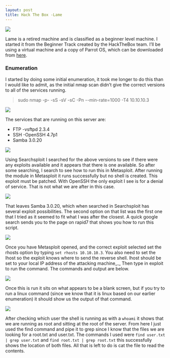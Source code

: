 ```yaml
---
layout: post
title: Hack The Box -Lame
---
```

![](https://cdn-images-1.medium.com/max/800/1*7knl1H9uw9G0iFOzSO3k-w.png)

Lame is a retired machine and is classified as a beginner level machine. I started it from the Beginner Track created by the HackTheBox team. I’ll be using a virtual machine and a copy of Parrot OS, which can be downloaded from [here](https://parrotlinux.org).

### Enumeration

I started by doing some initial enumeration, it took me longer to do this than I would like to admit, as the initial nmap scan didn’t give the correct versions to all of the services running.

> sudo nmap -p- -sS -sV -sC -Pn --min-rate=1000 -T4 10.10.10.3

![](https://cdn-images-1.medium.com/max/800/1*h-s57lUjEqcrvW9Vzg2hmA.png)

The services that are running on this server are:

-   FTP -vsftpd 2.3.4
-   SSH -OpenSSH 4.7p1
-   Samba 3.0.20

![](https://cdn-images-1.medium.com/max/800/1*RZumr2NmflNap85C4ujg4w.png)

Using Searchsploit I searched for the above versions to see if there were any exploits available and it appears that there is one available. So after some searching, I search to see how to run this in Metasploit. After running the module in Metasploit it runs successfully but no shell is created. This exploit must be patched. With OpenSSH the only exploit I see is for a denial of service. That is not what we are after in this case.

![](https://cdn-images-1.medium.com/max/800/1*-Nm-TsDK9RUU8zyyAT_gmw.png)

That leaves Samba 3.0.20, which when searched in Searchsploit has several exploit possibilities. The second option on that list was the first one that I tried as it seemed to fit what I was after the closest. A quick google search sends you to the page on rapid7 that shows you how to run this script.

![](https://cdn-images-1.medium.com/max/800/1*8ysO_kq1C4YLRT1BKNXKPw.png)

Once you have Metasploit opened, and the correct exploit selected set the rhosts option by typing `set rhosts 10.10.10.3`. You also need to set the lhost so the exploit knows where to send the reverse shell. lhost should be set to your local IP address of the attacking machine_._ Then type in exploit to run the command. The commands and output are below.

![](https://cdn-images-1.medium.com/max/800/1*wuDRXDLkv4yJ3sXUdC3Nrw.png)

Once this is run it sits on what appears to be a blank screen, but if you try to run a linux command (since we know that it is linux based on our earlier enumeration) it should show us the output of that command.

![](https://cdn-images-1.medium.com/max/800/1*N9GtiQMyT-UTJnma51wmYw.png)

After checking which user the shell is running as with a `whoami` it shows that we are running as root and sitting at the root of the server. From here I just used the find command and pipe it to grep since I know that the files we are looking for a root.txt and user.txt. The commands I used were `find user.txt | grep user.txt` and `find root.txt | grep root.txt` this successfully shows the location of both files. All that is left to do is cat the file to read the contents.